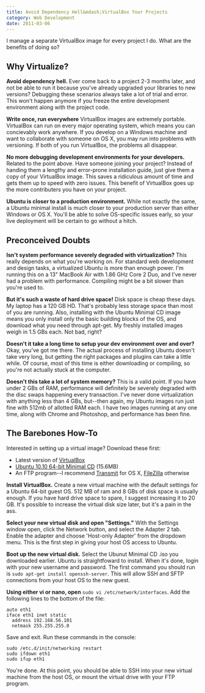 ```yaml
---
title: Avoid Dependency Hell&mdash;VirtualBox Your Projects
category: Web Development
date: 2011-03-06
---
```


I manage a separate VirtualBox image for every project I do. What are the benefits of doing so?

## Why Virtualize?

**Avoid dependency hell.** Ever come back to a project 2-3 months later, and not be able to run it because you've already upgraded your libraries to new versions? Debugging these scenarios always take a lot of trial and error. This won't happen anymore if you freeze the entire development environment along with the project code.

**Write once, run everywhere** VirtualBox images are extremely portable. VirtualBox can run on every major operating system, which means you can concievably work anywhere. If you develop on a Windows machine and want to collaborate with someone on OS X, you may run into problems with versioning. If both of you run VirtualBox, the problems all disappear. 

**No more debugging development environments for your developers.** Related to the point above. Have someone joining your project? Instead of handing them a lengthy and error-prone installation guide, just give them a copy of your VirtualBox image. This saves a ridiculous amount of time and gets them up to speed with zero issues. This benefit of VirtualBox goes up the more contributers you have on your project.

**Ubuntu is closer to a production environment.** While not exactly the same, a Ubuntu minimal install is much closer to your production server than either Windows or OS X. You'll be able to solve OS-specific issues early, so your live deployment will be certain to go without a hitch.

## Preconceived Doubts

**Isn't system performance severely degraded with virtualization?** This really depends on what you're working on. For standard web development and design tasks, a virtualized Ubuntu is more than enough power. I'm running this on a 13" MacBook Air with 1.86 GHz Core 2 Duo, and I've never had a problem with performance. Compiling might be a bit slower than you're used to.

**But it's such a waste of hard drive space!** Disk space is cheap these days.  My laptop has a 120 GB HD. That's probably less storage space than most of you are running. Also, installing with the Ubuntu Minimal CD image means you only install only the basic building blocks of the OS, and download what you need through apt-get. My freshly installed images weigh in 1.5 GBs each. Not bad, right?

**Doesn't it take a long time to setup your dev environment over and over?** Okay, you've got me there. The actual process of installing Ubuntu doesn't take very long, but getting the right packages and plugins can take a little while. Of course, most of this time is either downloading or compiling, so you're not actually stuck at the computer.

**Doesn't this take a lot of system memory?** This is a valid point. If you have under 2 GBs of RAM, performance will definitely be severely degraded with the disc swaps happening every transaction. I've never done virtualization with anything less than 4 GBs, but--then again, my Ubuntu images run just fine with 512mb of allotted RAM each. I have two images running at any one time, along with Chrome and Photoshop, and performance has been fine.

## The Barebones How-To

Interested in setting up a virtual image? Download these first:

* Latest version of [VirtualBox](http://www.virtualbox.org/wiki/Downloads)
* [Ubuntu 10.10 64-bit Minimal CD](https://help.ubuntu.com/community/Installation/MinimalCD) (15.6MB)
* An FTP program--I recommend [Transmit](http://panic.com/transmit/) for OS X, [FileZilla](http://filezilla-project.org/) otherwise

**Install VirtualBox.** Create a new virtual machine with the default settings for a Ubuntu 64-bit guest OS. 512 MB of ram and 8 GBs of disk space is usually enough. If you have hard drive space to spare, I suggest increasing it to 20 GB. It's possible to increase the virtual disk size later, but it's a pain in the ass.

**Select your new virtual disk and open "Settings."** With the Settings window open, click the Network button, and select the Adapter 2 tab. Enable the adapter and choose 'Host-only Adapter' from the dropdown menu. This is the first step in giving your host OS access to Ubuntu.

**Boot up the new virtual disk.** Select the Ubunut Minimal CD .iso you downloaded earlier. Ubuntu is straightfoward to install. When it's done, login with your new username and password. The first command you should run is `sudo apt-get install openssh-server`. This will allow SSH and SFTP connections from your host OS to the new guest.

**Using either vi or nano, open** `sudo vi /etc/network/interfaces`. Add the following lines to the bottom of the file:

    auto eth1
    iface eth1 inet static
      address 192.168.56.101
      netmask 255.255.255.0

Save and exit. Run these commands in the console:

    sudo /etc.d/init/networking restart
    sudo ifdown eth1
    sudo ifup eth1

You're done. At this point, you should be able to SSH into your new virtual machine from the host OS, or mount the virtual drive with your FTP program.
